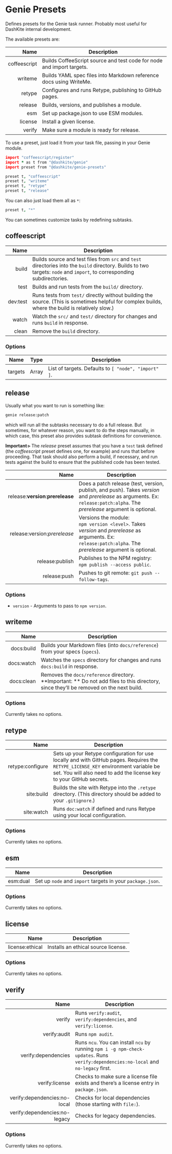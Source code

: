# Genie Presets

Defines presets for the Genie task runner. Probably most useful for DashKite internal development.

The available presets are:

|         Name | Description                                                  |
| -----------: | ------------------------------------------------------------ |
| coffeescript | Builds CoffeeScript source and test code for node and import targets. |
|      writeme | Builds YAML spec files into Markdown reference docs using WriteMe. |
|       retype | Configures and runs Retype, publishing to GitHub pages.      |
|      release | Builds, versions, and publishes a module.                    |
|          esm | Set up package.json to use ESM modules.                      |
|      license | Install a given license.                                     |
|       verify | Make sure a module is ready for release.                     |

To use a preset, just load it from your task file, passing in your Genie module.

```coffeescript
import "coffeescript/register"
import * as t from "@dashkite/genie"
import preset from "@dashkite/genie-presets"

preset t, "coffeescript"
preset t, "writeme"
preset t, "retype"
preset t, "release"
```

You can also just load them all as `*`:

```coffeescript
preset t, "*"
```

You can sometimes customize tasks by redefining subtasks.

## coffeescript

|     Name | Description                                                  |
| -------: | ------------------------------------------------------------ |
|    build | Builds source and test files from `src` and `test` directories into the `build` directory. Builds to two targets: `node` and `import`, to corresponding subdirectories. |
|     test | Builds and run tests from the `build/` directory.            |
| dev:test | Runs tests from `test/` directly without building the source. (This is sometimes helpful for complex builds, where the build is relatively slow.) |
|    watch | Watch the `src/` and `test/` directory for changes and runs `build` in response. |
|    clean | Remove the `build` directory.                                |

### Options

| Name    | Type  | Description                                          |
| ------- | ----- | ---------------------------------------------------- |
| targets | Array | List of targets. Defaults to `[ "node", "import" ]`. |

## release

Usually what you want to run is something like:

```bash
genie release:patch
```

which will run all the subtasks necessary to do a full release. But sometimes, for whatever reason, you want to do the steps manually, in which case, this preset also provides subtask definitions for convenience.

**Important &rtri;** The *release* preset assumes that you have a `test` task defined (the *coffeescript* preset defines one, for example) and runs that before proceeding. That task should also perform a build, if necessary, and run tests against the build to ensure that the published code has been tested.

|                               Name | Description                                                  |
| ---------------------------------: | ------------------------------------------------------------ |
| release:**version**:**prerelease** | Does a patch release (test, version, publish, and push). Takes *version* and *prerelease* as arguments. Ex: `release:patch:alpha`. The *prerelease* argument is optional. |
|       release:version:*prerelease* | Versions the module: `npm version <level>`. Takes *version* and *prerelease* as arguments. Ex: `release:patch:alpha`. The *prerelease* argument is optional. |
|                    release:publish | Publishes to the NPM registry: `npm publish --access public`. |
|                       release:push | Pushes to git remote: `git push --follow-tags`.              |

### Options

- `version` - Arguments to pass to `npm version`.

## writeme

|       Name | Description                                                  |
| ---------: | ------------------------------------------------------------ |
| docs:build | Builds your Markdown files (into `docs/reference`) from your specs (`specs`). |
| docs:watch | Watches the `specs` directory for changes and runs `docs:build` in response. |
| docs:clean | Removes the `docs/reference` directory. **Important: ** Do not add files to this directory, since they’ll be removed on the next build. |

### Options

Currently takes no options.

## retype

|             Name | Description                                                  |
| ---------------: | ------------------------------------------------------------ |
| retype:configure | Sets up your Retype configuration for use locally and with GitHub pages. Requires the `RETYPE_LICENSE_KEY` environment variable be set. You will also need to add the license key to your GitHub secrets. |
|       site:build | Builds the site with Retype into the `.retype` directory. (This directory should be added to your `.gitignore`.) |
|       site:watch | Runs `doc:watch` if defined and runs Retype using your local configuration. |

### Options

Currently takes no options.

## esm

|     Name | Description                                                |
| -------: | ---------------------------------------------------------- |
| esm:dual | Set up `node` and `import` targets in your `package.json`. |

### Options

Currently takes no options.

## license

|            Name | Description                         |
| --------------: | ----------------------------------- |
| license:ethical | Installs an ethical source license. |

### Options

Currently takes no options.

## verify
|                          Name | Description                                                  |
| ----------------------------: | ------------------------------------------------------------ |
|                        verify | Runs `verify:audit`, `verify:dependencies`, and `verify:license`. |
|                  verify:audit | Runs `npm audit`.                                            |
|           verify:dependencies | Runs `ncu`. You can install `ncu` by running `npm i -g npm-check-updates`. Runs `verify:dependencies:no-local` and `no-legacy` first. |
|                verify:license | Checks to make sure a license file exists and there’s a license entry in `package.json`. |
|  verify:dependencies:no-local | Checks for local dependencies (those starting with `file:`). |
| verify:dependencies:no-legacy | Checks for legacy dependencies.                              |

### Options

Currently takes no options.

